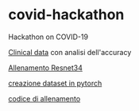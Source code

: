 # covid-hackathon
Hackathon on COVID-19

[Clinical data](https://github.com/federico1-creator/covid-hackathon/blob/master/1%C2%B0_attempt.ipynb)
con analisi dell'accuracy

[Allenamento Resnet34](https://github.com/federico1-creator/covid-hackathon/blob/master/2%C2%B0_attempt.py)

[creazione dataset in pytorch](https://github.com/federico1-creator/covid-hackathon/blob/master/dataset.py)

[codice di allenamento](https://github.com/federico1-creator/covid-hackathon/blob/master/train.py)
